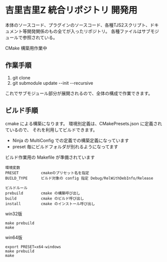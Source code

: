 # 吉里吉里Z 統合リポジトリ 開発用

本体のソースコード、プラグインのソースコード、各種TJS2スクリプト、ドキュメント等開発関係のもの全てが入ったリポジトリ。
各種ファイルはサブモジュールで参照されている。

CMake 構築用作業中

## 作業手順

1. git clone
2. git submodule update --init --recursive

これでサブモジュール部分が展開されるので、全体の構成で作業できます。

## ビルド手順

cmake による構築になります。
環境別定義は、CMakePresets.json に定義されているので、
それを利用してビルドできます。

- Ninja の MultiConfig での定義での構築定義になっています
- preset 毎にビルドフォルダが別れるようになってます


ビルド作業用の Makefile が準備されています


    環境変数
    PRESET          cmakeのプリセット名を指定
    BUILD_TYPE      ビルド対象の config 指定 Debug/RelWithDebInfo/Release

    ビルドルール
    prebuild        cmake の構築呼び出し
    build           cmake のビルド呼び出し
    install         cmake のインストール呼び出し


win32版

```
make prebuild
make
```

win64版

```
export PRESET=x64-windows
make prebuild
make
```